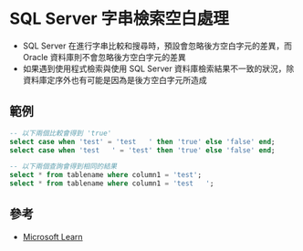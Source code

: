 # SQL Server 字串檢索空白處理

- SQL Server 在進行字串比較和搜尋時，預設會忽略後方空白字元的差異，而 Oracle 資料庫則不會忽略後方空白字元的差異
- 如果遇到使用程式檢索與使用 SQL Server 資料庫檢索結果不一致的狀況，除資料庫定序外也有可能是因為是後方空白字元所造成

## 範例

```sql
-- 以下兩個比較會得到 'true'
select case when 'test' = 'test   ' then 'true' else 'false' end;
select case when 'test   ' = 'test' then 'true' else 'false' end;
```

```sql
-- 以下兩個查詢會得到相同的結果
select * from tablename where column1 = 'test';
select * from tablename where column1 = 'test   ';
```

## 參考
- [Microsoft Learn](https://learn.microsoft.com/zh-tw/sql/t-sql/language-elements/string-comparison-assignment?view=sql-server-ver16#remarks)